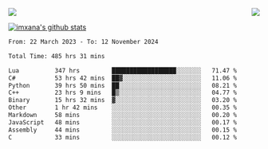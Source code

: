<p>
  <a href="https://count.getloli.com/"><img src="https://count.getloli.com/get/@xana.readme?theme=moebooru-h"></a>
  <img src="https://weather-icon.journeyad.repl.co/@hangzhou?v=1" align="right">
</p>


<a href="https://github.com/imxana"><img align="center" src="https://github-readme-stats.vercel.app/api?username=imxana&show_icons=true&include_all_commits=true&hide_border=tru&custom_title=imxana%27s%20Github%20Stats" alt="imxana's github stats" /></a> 

<!--START_SECTION:waka-->

```txt
From: 22 March 2023 - To: 12 November 2024

Total Time: 485 hrs 31 mins

Lua          347 hrs         ██████████████████░░░░░░░   71.47 %
C#           53 hrs 42 mins  ██▓░░░░░░░░░░░░░░░░░░░░░░   11.06 %
Python       39 hrs 50 mins  ██░░░░░░░░░░░░░░░░░░░░░░░   08.21 %
C++          23 hrs 9 mins   █▒░░░░░░░░░░░░░░░░░░░░░░░   04.77 %
Binary       15 hrs 32 mins  ▓░░░░░░░░░░░░░░░░░░░░░░░░   03.20 %
Other        1 hr 42 mins    ░░░░░░░░░░░░░░░░░░░░░░░░░   00.35 %
Markdown     58 mins         ░░░░░░░░░░░░░░░░░░░░░░░░░   00.20 %
JavaScript   48 mins         ░░░░░░░░░░░░░░░░░░░░░░░░░   00.17 %
Assembly     44 mins         ░░░░░░░░░░░░░░░░░░░░░░░░░   00.15 %
C            33 mins         ░░░░░░░░░░░░░░░░░░░░░░░░░   00.12 %
```

<!--END_SECTION:waka-->
